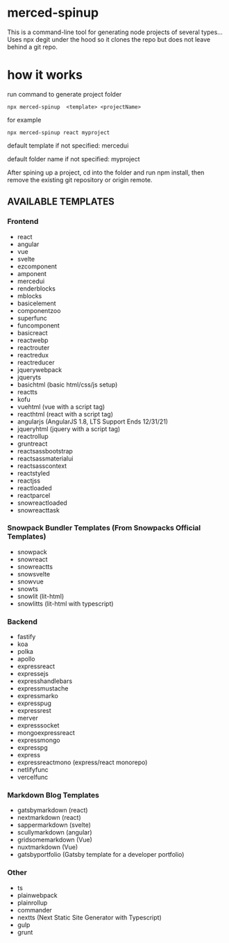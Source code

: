 # merced-spinup

This is a command-line tool for generating node projects of several types...
Uses npx degit under the hood so it clones the repo but does not leave behind a git repo.

# how it works

run command to generate project folder

```
npx merced-spinup  <template> <projectName>
```

for example

```
npx merced-spinup react myproject
```

default template if not specified: mercedui

default folder name if not specified: myproject

After spining up a project, cd into the folder and run npm install, then remove the existing git repository or origin remote.

## AVAILABLE TEMPLATES

### Frontend

- react
- angular
- vue
- svelte
- ezcomponent
- amponent
- mercedui
- renderblocks
- mblocks
- basicelement
- componentzoo
- superfunc
- funcomponent
- basicreact
- reactwebp
- reactrouter
- reactredux
- reactreducer
- jquerywebpack
- jqueryts
- basichtml (basic html/css/js setup)
- reactts
- kofu
- vuehtml (vue with a script tag)
- reacthtml (react with a script tag)
- angularjs (AngularJS 1.8, LTS Support Ends 12/31/21)
- jqueryhtml (jquery with a script tag)
- reactrollup
- gruntreact
- reactsassbootstrap
- reactsassmaterialui
- reactsasscontext
- reactstyled
- reactjss
- reactloaded
- reactparcel
- snowreactloaded
- snowreacttask


### Snowpack Bundler Templates (From Snowpacks Official Templates)

- snowpack
- snowreact
- snowreactts
- snowsvelte
- snowvue
- snowts 
- snowlit (lit-html)
- snowlitts (lit-html with typescript)

### Backend

- fastify
- koa
- polka
- apollo
- expressreact
- expressejs
- expresshandlebars
- expressmustache
- expressmarko
- expresspug
- expressrest
- merver
- expresssocket
- mongoexpressreact
- expressmongo
- expresspg
- express
- expressreactmono (express/react monorepo)
- netlifyfunc
- vercelfunc

### Markdown Blog Templates
- gatsbymarkdown (react)
- nextmarkdown (react)
- sappermarkdown (svelte)
- scullymarkdown (angular)
- gridsomemarkdown (Vue)
- nuxtmarkdown (Vue)
- gatsbyportfolio (Gatsby template for a developer portfolio)

### Other

- ts
- plainwebpack
- plainrollup
- commander
- nextts (Next Static Site Generator with Typescript)
- gulp
- grunt
